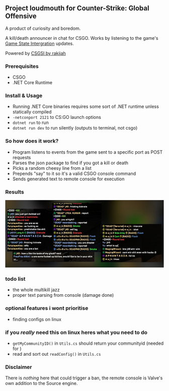 ## Project loudmouth for Counter-Strike: Global Offensive
A product of curiosity and boredom.

A kill/death announcer in chat for CSGO. Works by listening to the game's [Game State Intergration](https://developer.valvesoftware.com/wiki/Counter-Strike:_Global_Offensive_Game_State_Integration) updates.

Powered by [CSGSI by rakijah](https://github.com/rakijah/CSGSI)

### Prerequisites
- CSGO
- .NET Core Runtime

### Install & Usage
- Running .NET Core binaries requires some sort of .NET runtime unless statically compiled
- `-netconport 2121` to CS:GO launch options
- `dotnet run` to run
- `dotnet run dev` to run silently (outputs to terminal, not csgo)


### So how does it work?
- Program listens to events from the game sent to a specific port as POST requests
- Parses the json package to find if you got a kill or death
- Picks a random cheesy line from a list 
- Prepends "say" to it so it's a valid CSGO console command
- Sends generated text to remote console for execution

### Results
![results](https://github.com/jauhc/loudmouth/raw/master/rk_l.jpg)

### todo list
- the whole multikill jazz
- proper text parsing from console (damage done)

### optional features i wont prioritise
- finding configs on linux

### if you *really* need this on linux heres what you need to do
- `getMyCommunityID()` in `Utils.cs` should return your communityid (needed for )
- read and sort out `readConfig()` in `Utils.cs`


### Disclaimer
There is *nothing* here that could trigger a ban, the remote console is Valve's own addition to the Source engine.